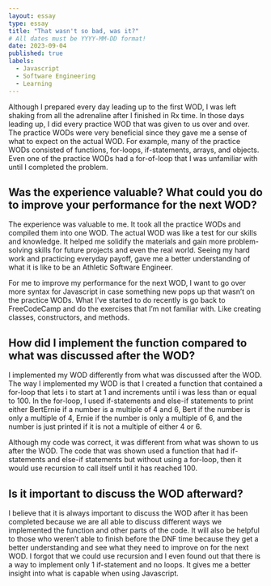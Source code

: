 ```yaml
---
layout: essay
type: essay
title: "That wasn't so bad, was it?"
# All dates must be YYYY-MM-DD format!
date: 2023-09-04
published: true
labels:
  - Javascript
  - Software Engineering
  - Learning
---
```

Although I prepared every day leading up to the first WOD, I was left shaking from all the adrenaline after I finished in Rx time. In those days leading up, I did every practice WOD that was given to us over and over. The practice WODs were very beneficial since they gave me a sense of what to expect on the actual WOD. For example, many of the practice WODs consisted of functions, for-loops, if-statements, arrays, and objects. Even one of the practice WODs had a for-of-loop that I was unfamiliar with until I completed the problem. 

## Was the experience valuable? What could you do to improve your performance for the next WOD?

The experience was valuable to me. It took all the practice WODs and compiled them into one WOD. The actual WOD was like a test for our skills and knowledge. It helped me solidify the materials and gain more problem-solving skills for future projects and even the real world. Seeing my hard work and practicing everyday payoff, gave me a better understanding of what it is like to be an Athletic Software Engineer.

For me to improve my performance for the next WOD, I want to go over more syntax for Javascript in case something new pops up that wasn’t on the practice WODs. What I’ve started to do recently is go back to FreeCodeCamp and do the exercises that I’m not familiar with. Like creating classes, constructors, and methods.

##  How did I implement the function compared to what was discussed after the WOD?

I implemented my WOD differently from what was discussed after the WOD. The way I implemented my WOD is that I created a function that contained a for-loop that lets i to start at 1 and increments until i was less than or equal to 100. In the for-loop, I used if-statements and else-if statements to print either BertErnie if a number is a multiple of 4 and 6, Bert if the number is only a multiple of 4, Ernie if the number is only a multiple of 6, and the number is just printed if it is not a multiple of either 4 or 6. 

Although my code was correct, it was different from what was shown to us after the WOD. The code that was shown used a function that had if-statements and else-if statements but without using a for-loop, then it would use recursion to call itself until it has reached 100. 

## Is it important to discuss the WOD afterward?

I believe that it is always important to discuss the WOD after it has been completed because we are all able to discuss different ways we implemented the function and other parts of the code. It will also be helpful to those who weren’t able to finish before the DNF time because they get a better understanding and see what they need to improve on for the next WOD. I forgot that we could use recursion and I even found out that there is a way to implement only 1 if-statement and no loops. It gives me a better insight into what is capable when using Javascript. 
